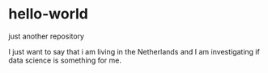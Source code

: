 # hello-world
just another repository

I just want to say that i am living in the Netherlands and I am investigating if data science is something for me.
